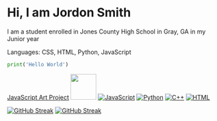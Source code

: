 # Hi, I am Jordon Smith
I am a student enrolled in Jones County High School in Gray, GA in my Junior year 

Languages: CSS, HTML, Python, JavaScript
```Python
print('Hello World')
```
[JavaScript Art Project](https://codehs.com/student/4350129/section/563196/assignment/148887194)
  <img src="https://uploads.codehs.com/767318fb3faf7c127963a6ea52216c0c" height ="60" /> 
  [![JavaScript](https://img.shields.io/badge/JavaScript-F7DF1E?logo=javascript&logoColor=000)](#)
  [![Python](https://img.shields.io/badge/Python-3776AB?logo=python&logoColor=fff)](#)
  [![C++](https://img.shields.io/badge/C++-%2300599C.svg?logo=c%2B%2B&logoColor=white)](#)
  [![HTML](https://img.shields.io/badge/HTML-%23E34F26.svg?logo=html5&logoColor=white)](#)

 <a href="https://git.io/streak-stats"><img src="https://streak-stats.demolab.com?user=Jordon-Smith&theme=gotham" alt="GitHub Streak" /></a>
  [![GitHub Streak](https://streak-stats.demolab.com?user=haydencreamer&theme=dark&exclude_days=Sun%2CSat)](https://git.io/streak-stats)
